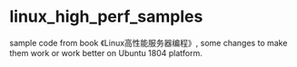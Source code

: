 # linux_high_perf_samples
sample code from book 《Linux高性能服务器编程》, some changes to make them work or work better on Ubuntu 1804 platform.
